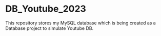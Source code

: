 # DB_Youtube_2023
This repository stores my MySQL database which is being created as a Database project to simulate Youtube DB.
